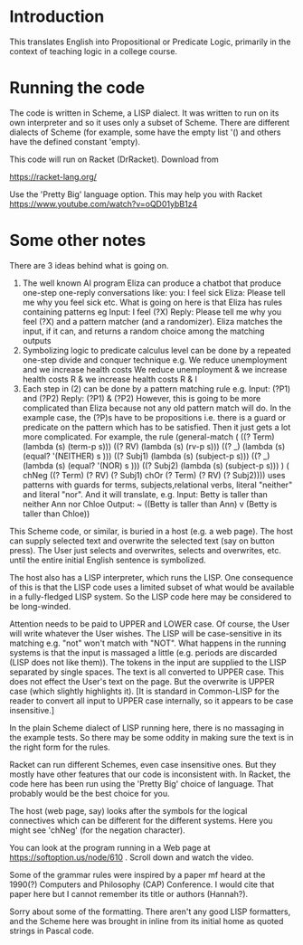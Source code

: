 

# Introduction

This translates English into Propositional or Predicate Logic, primarily in the context of teaching logic in a college course.

# Running the code

The code is written in Scheme, a LISP dialect. It was written to run on its own interpreter and so it uses only a subset of Scheme. There are different dialects of Scheme (for example, some have the empty list '() and others have the defined constant 'empty).

This code will run on Racket (DrRacket). Download from

https://racket-lang.org/

Use the 'Pretty Big' language option. This may help you with Racket https://www.youtube.com/watch?v=oQD01ybB1z4

# Some other notes

There are 3 ideas behind what is going on.
1) The well known AI program Eliza can produce
    a chatbot that produce one-step one-reply
    conversations like:
      you: I feel sick
      Eliza: Please tell me why you feel sick
      etc.
   What is going on here is that Eliza has rules
   containing patterns eg
     Input: I feel (?X) Reply: Please tell me why you feel (?X)
   and a pattern matcher (and a randomizer).
   Eliza matches the input, if it can, and
   returns a random choice among the matching outputs
2) Symbolizing logic to predicate calculus level can
   be done by a repeated one-step divide and conquer
   technique e.g.
      We reduce unemployment and we increase health costs
      We reduce unemployment & we increase health costs
      R & we increase health costs
      R & I
3) Each step in (2) can be done by a pattern matching rule
    e.g.  Input: (?P1) and (?P2) Reply: (?P1) & (?P2)
   However, this is going to be more complicated than
   Eliza because not any old pattern match will do. In the
   example case, the (?P)s have to be propositions i.e. there
   is a guard or predicate on the pattern which has to be
   satisfied.
   Then it just gets a lot more complicated. For example,
   the rule
      (general-match ( ((? Term) (lambda (s) (term-p s)))
                     ((? RV) (lambda (s) (rv-p s))) ((? _)
                     (lambda (s) (equal? '(NEITHER) s )))
                     ((? Subj1) (lambda (s) (subject-p s))) ((? _)
                     (lambda (s) (equal? '(NOR) s )))
                     ((? Subj2) (lambda (s) (subject-p s))) ) 
                     (  chNeg ((? Term) (? RV) (? Subj1) chOr (? Term) (? RV) (? Subj2))))
   uses patterns with guards for terms, subjects,relational verbs, literal  "neither" and literal "nor".
   And it will translate, e.g.
   Input: Betty is taller than neither Ann nor Chloe
   Output: ~ ((Betty is taller than Ann) v (Betty is taller than Chloe))

This Scheme code, or similar, is buried in a host (e.g. a web page). The host
can supply selected text and overwrite the selected text (say on button
press). The User just selects and overwrites, selects and overwrites, etc.
until the entire initial English sentence is symbolized.

The host also has a LISP interpreter, which runs the LISP. One consequence
of this is that the LISP code uses a limited subset of what would be
available in a fully-fledged LISP system. So the LISP code here
may be considered to be long-winded.

Attention needs to be paid to UPPER and LOWER case. Of course, the User
will write whatever the User wishes. The LISP will be case-sensitive
in its matching e.g. "not" won't match with "NOT". What happens in
the running systems is that the input is massaged a little (e.g. periods
are discarded (LISP does not like them)). The tokens in the input are
supplied to the LISP separated by single spaces. The text is all converted
to UPPER case. This does not effect the User's text on the page.
But the overwrite is UPPER case (which slightly highlights it).
[It is standard in Common-LISP for the reader to convert all input to
UPPER case internally, so it appears to be case insensitive.]

In the plain Scheme dialect of LISP running here, there is no massaging 
in the example tests. So there may be some oddity in making sure the
text is in the right form for the rules.

Racket can run different Schemes, even case insensitive ones.
But they mostly have other features that our code is
inconsistent with. In Racket, the code here has been run
using the 'Pretty Big' choice of language. That probably
would be the best choice for you.

The host (web page, say) looks after the symbols for the logical connectives
which can be different for the different systems. Here
you might see 'chNeg' (for the negation character).

You can look at the program running in a Web page
at https://softoption.us/node/610 . Scroll down
and watch the video.

Some of the grammar rules were inspired by a paper
mf heard at the 1990(?) Computers and Philosophy (CAP) Conference. 
I would cite that paper here but I cannot remember its title
or authors (Hannah?).

Sorry about some of the formatting. There aren't any good LISP
formatters, and the Scheme here was brought in inline from its
initial home as quoted strings in Pascal code.
